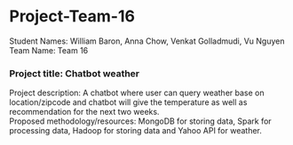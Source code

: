 # Project-Team-16
Student Names: William Baron, Anna Chow, Venkat Golladmudi, Vu Nguyen	<br>
Team Name: Team 16

<h3>Project title: Chatbot weather<br></h3>
Project description: A chatbot where user can query weather base on location/zipcode and chatbot will give the temperature as well as recommendation for the next two weeks.  
<br>Proposed methodology/resources:
MongoDB for storing data, Spark for processing data, Hadoop for storing data and Yahoo API for weather.
